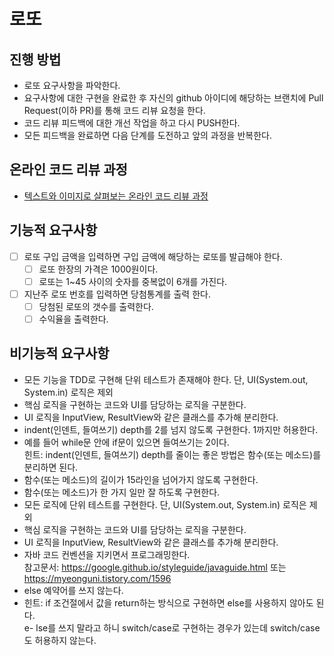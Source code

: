 # 로또
## 진행 방법
* 로또 요구사항을 파악한다.
* 요구사항에 대한 구현을 완료한 후 자신의 github 아이디에 해당하는 브랜치에 Pull Request(이하 PR)를 통해 코드 리뷰 요청을 한다.
* 코드 리뷰 피드백에 대한 개선 작업을 하고 다시 PUSH한다.
* 모든 피드백을 완료하면 다음 단계를 도전하고 앞의 과정을 반복한다.

## 온라인 코드 리뷰 과정
* [텍스트와 이미지로 살펴보는 온라인 코드 리뷰 과정](https://github.com/next-step/nextstep-docs/tree/master/codereview)


## 기능적 요구사항
- [ ] 로또 구입 금액을 입력하면 구입 금액에 해당하는 로또를 발급해야 한다.
  - [ ] 로또 한장의 가격은 1000원이다.
  - [ ] 로또는 1~45 사이의 숫자를 중복없이 6개를 가진다.
- [ ] 지난주 로또 번호를 입력하면 당첨통계를 출력 한다.
  - [ ] 당첨된 로또의 갯수를 출력한다.
  - [ ] 수익율을 출력한다.

## 비기능적 요구사항
- 모든 기능을 TDD로 구현해 단위 테스트가 존재해야 한다. 단, UI(System.out, System.in) 로직은 제외  
- 핵심 로직을 구현하는 코드와 UI를 담당하는 로직을 구분한다.  
- UI 로직을 InputView, ResultView와 같은 클래스를 추가해 분리한다.  
- indent(인덴트, 들여쓰기) depth를 2를 넘지 않도록 구현한다. 1까지만 허용한다.  
- 예를 들어 while문 안에 if문이 있으면 들여쓰기는 2이다.  
힌트: indent(인덴트, 들여쓰기) depth를 줄이는 좋은 방법은 함수(또는 메소드)를 분리하면 된다.  
- 함수(또는 메소드)의 길이가 15라인을 넘어가지 않도록 구현한다.  
- 함수(또는 메소드)가 한 가지 일만 잘 하도록 구현한다.  
- 모든 로직에 단위 테스트를 구현한다. 단, UI(System.out, System.in) 로직은 제외  
- 핵심 로직을 구현하는 코드와 UI를 담당하는 로직을 구분한다.
- UI 로직을 InputView, ResultView와 같은 클래스를 추가해 분리한다.
- 자바 코드 컨벤션을 지키면서 프로그래밍한다.  
참고문서: https://google.github.io/styleguide/javaguide.html 또는 https://myeonguni.tistory.com/1596  
- else 예약어를 쓰지 않는다.  
- 힌트: if 조건절에서 값을 return하는 방식으로 구현하면 else를 사용하지 않아도 된다.  
e- lse를 쓰지 말라고 하니 switch/case로 구현하는 경우가 있는데 switch/case도 허용하지 않는다.  
